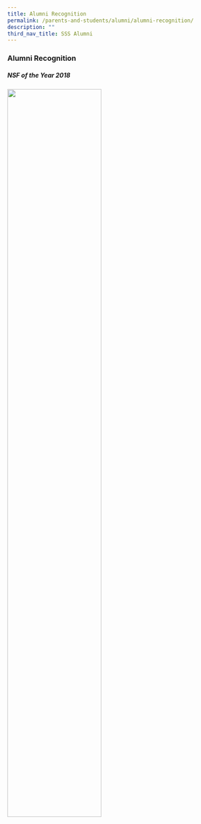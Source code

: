 ```yaml
---
title: Alumni Recognition
permalink: /parents-and-students/alumni/alumni-recognition/
description: ""
third_nav_title: SSS Alumni
---
```


### Alumni Recognition

##### NSF of the Year 2018

<img src="/images/SAMUEL-ROY%20SUPRAMANIAM.jpg" 
     style="width:65%" align = left>

